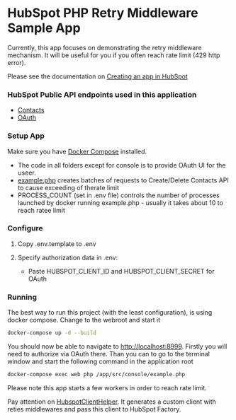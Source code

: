 # HubSpot PHP Retry Middleware Sample App

Currently, this app focuses on demonstrating the retry middleware mechanism. It will be useful for you if you often reach rate limit (429 http error).

Please see the documentation on [Creating an app in HubSpot](https://developers.hubspot.com/docs-beta/creating-an-app)

### HubSpot Public API endpoints used in this application

  - [Contacts](https://developers.hubspot.com/docs-beta/crm/contacts)
  - [OAuth](https://developers.hubspot.com/docs-beta/working-with-oauth)

### Setup App

Make sure you have [Docker Compose](https://docs.docker.com/compose/) installed.

 - The code in all folders except for console is to provide OAuth UI for the useer. 
 - [example.php](src/console/example.php) creates batches of requests to Create/Delete Contacts API to cause exceeding of therate limit 
  - PROCESS_COUNT (set in .env file) controls the number of processes launched by docker running example.php - usually it takes about 10 to reach ratee limit

### Configure

1. Copy .env.template to .env
2. Specify authorization data in .env:
    
    - Paste HUBSPOT_CLIENT_ID and HUBSPOT_CLIENT_SECRET for OAuth

### Running

The best way to run this project (with the least configuration), is using docker compose.  Change to the webroot and start it

```bash
docker-compose up -d --build
```
You should now be able to navigate to [http://localhost:8999](http://localhost:8999). 
Firstly you will need to authorize via OAuth there.
Than you can to go to the terminal window and start the following command in the application root

```bash
docker-compose exec web php /app/src/console/example.php
```

Please note this app starts a few workers in order to reach rate limit.

Pay attention on [HubspotClientHelper](src/Helpers/HubspotClientHelper.php).
It generates a custom client with reties middlewares and pass this client to HubSpot Factory. 
